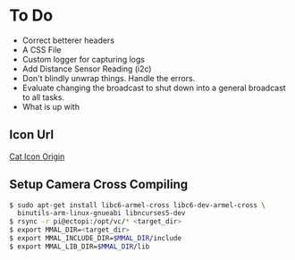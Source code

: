 # To Do
  * Correct betterer headers
  * A CSS File
  * Custom logger for capturing logs
  * Add Distance Sensor Reading (i2c)
  * Don't blindly unwrap things. Handle the errors.
  * Evaluate changing the broadcast to shut down into a general broadcast to all tasks.
  * What is up with


  ## Icon Url 
  [Cat Icon Origin](https://www.iconfinder.com/icons/3204662/animal_cat_domestic_pet_wild_icon)

  ## Setup Camera Cross Compiling

  ```sh
  $ sudo apt-get install libc6-armel-cross libc6-dev-armel-cross \
    binutils-arm-linux-gnueabi libncurses5-dev  
  $ rsync -r pi@ectopi:/opt/vc/* <target_dir>
  $ export MMAL_DIR=<target_dir>
  $ export MMAL_INCLUDE_DIR=$MMAL_DIR/include
  $ export MMAL_LIB_DIR=$MMAL_DIR/lib
  ```
